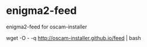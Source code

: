 # enigma2-feed
enigma2-feed for oscam-installer

wget -O - -q http://oscam-installer.github.io/feed | bash
